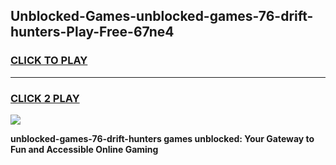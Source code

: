
## Unblocked-Games-unblocked-games-76-drift-hunters-Play-Free-67ne4
<h3>
<a href="https://premium76.site?title=unblocked-games-76-drift-hunters&ref=21A">CLICK TO PLAY</a></h3>
<hr>

<h3>
<a href="https://premium76.site?title=unblocked-games-76-drift-hunters&ref=21A">CLICK 2 PLAY</a>
  
</h3>

<a href="https://premium76.site?title=unblocked-games-76-drift-hunters&ref=21A"><img src="https://clearcache.store/games.png"></a>


**unblocked-games-76-drift-hunters games unblocked: Your Gateway to Fun and Accessible Online Gaming**
